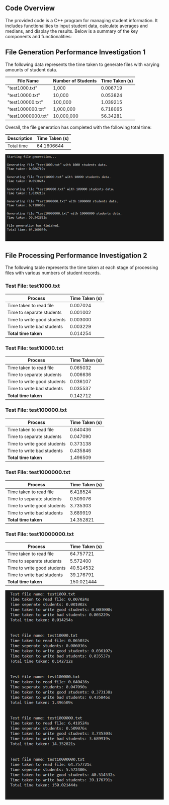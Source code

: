 ## Code Overview

The provided code is a C++ program for managing student information. It includes functionalities to input student data, calculate averages and medians, and display the results. Below is a summary of the key components and functionalities:

## File Generation Performance Investigation 1

The following data represents the time taken to generate files with varying amounts of student data.

| File Name         | Number of Students | Time Taken (s) |
|-------------------|--------------------|----------------|
| "test1000.txt"    | 1,000              | 0.006719       |
| "test10000.txt"   | 10,000             | 0.053824       |
| "test100000.txt"  | 100,000            | 1.039215       |
| "test1000000.txt" | 1,000,000          | 6.718065       |
| "test10000000.txt"| 10,000,000         | 56.34281       |

Overall, the file generation has completed with the following total time:

| Description      | Time Taken (s) |
|------------------|----------------|
| Total time       | 64.1606644     |

![file generation](/img/1.png "file generation")

## File Processing Performance Investigation 2

The following table represents the time taken at each stage of processing files with various numbers of student records.

### Test File: test1000.txt
| Process                    | Time Taken (s) |
|----------------------------|----------------|
| Time taken to read file    | 0.007024       |
| Time to separate students  | 0.001002       |
| Time to write good students| 0.003000       |
| Time to write bad students | 0.003229       |
| **Total time taken**       | 0.014254       |

### Test File: test10000.txt
| Process                    | Time Taken (s) |
|----------------------------|----------------|
| Time taken to read file    | 0.065032       |
| Time to separate students  | 0.006636       |
| Time to write good students| 0.036107       |
| Time to write bad students | 0.035537       |
| **Total time taken**       | 0.142712       |

### Test File: test100000.txt
| Process                    | Time Taken (s) |
|----------------------------|----------------|
| Time taken to read file    | 0.640436       |
| Time to separate students  | 0.047090       |
| Time to write good students| 0.373138       |
| Time to write bad students | 0.435846       |
| **Total time taken**       | 1.496509       |

### Test File: test1000000.txt
| Process                    | Time Taken (s) |
|----------------------------|----------------|
| Time taken to read file    | 6.418524       |
| Time to separate students  | 0.509076       |
| Time to write good students| 3.735303       |
| Time to write bad students | 3.689919       |
| **Total time taken**       | 14.352821      |

### Test File: test10000000.txt
| Process                    | Time Taken (s) |
|----------------------------|----------------|
| Time taken to read file    | 64.757721      |
| Time to separate students  | 5.572400       |
| Time to write good students| 40.514532      |
| Time to write bad students | 39.176791      |
| **Total time taken**       | 150.021444     |

![File Processing](/img/2.png "File Processing")
